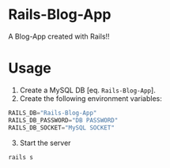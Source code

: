 # Rails-Blog-App
A Blog-App created with Rails!!

# Usage
1. Create a MySQL DB [eq. `Rails-Blog-App`].
2. Create the following environment variables:
```javascript
RAILS_DB="Rails-Blog-App"
RAILS_DB_PASSWORD="DB PASSWORD"
RAILS_DB_SOCKET="MySQL SOCKET"
```
3. Start the server
```javascript
rails s
```